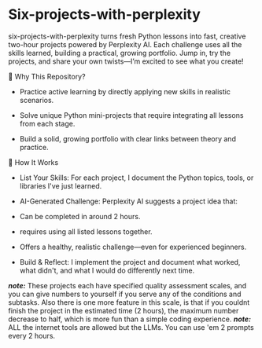 # Six-projects-with-perplexity
six-projects-with-perplexity turns fresh Python lessons into fast, creative two-hour projects powered by Perplexity AI. Each challenge uses all the skills learned, building a practical, growing portfolio. Jump in, try the projects, and share your own twists—I’m excited to see what you create!

🚀 Why This Repository?

- Practice active learning by directly applying new skills in realistic scenarios.

- Solve unique Python mini-projects that require integrating all lessons from each stage.

- Build a solid, growing portfolio with clear links between theory and practice.

🧰 How It Works

- List Your Skills: For each project, I document the Python topics, tools, or libraries I've just learned.

- AI-Generated Challenge: Perplexity AI suggests a project idea that:

- Can be completed in around 2 hours.

- requires using all listed lessons together.

- Offers a healthy, realistic challenge—even for experienced beginners.

- Build & Reflect: I implement the project and document what worked, what didn't, and what I would do differently next time.

 ***note:*** These projects each have specified quality assessment scales, and you can give numbers to yourself if you serve any of the conditions and subtasks. Also there is one more feature in this scale, is that if you couldnt finish the project in the estimated time (2 hours), the maximum number decrease to half, which is more fun than a simple coding experience. 
 ***note:*** ALL the internet tools are allowed but the LLMs. You can use 'em 2 prompts every 2 hours.
 

